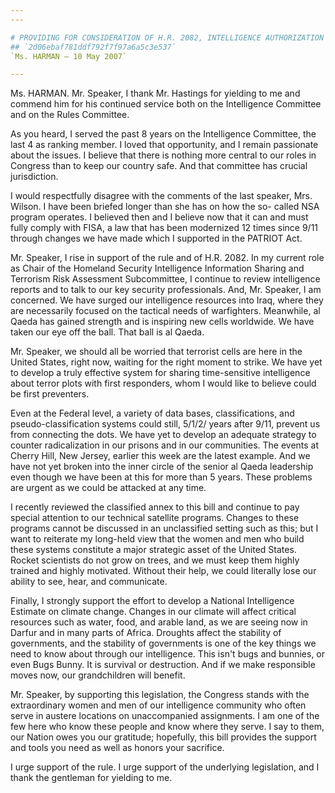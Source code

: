 ```yaml
---
---

# PROVIDING FOR CONSIDERATION OF H.R. 2082, INTELLIGENCE AUTHORIZATION  ACT FOR FISCAL YEAR 2008
## `2d06ebaf781ddf792f7f97a6a5c3e537`
`Ms. HARMAN — 10 May 2007`

---
```



Ms. HARMAN. Mr. Speaker, I thank Mr. Hastings for yielding to me and 
commend him for his continued service both on the Intelligence 
Committee and on the Rules Committee.

As you heard, I served the past 8 years on the Intelligence 
Committee, the last 4 as ranking member. I loved that opportunity, and 
I remain passionate about the issues. I believe that there is nothing 
more central to our roles in Congress than to keep our country safe. 
And that committee has crucial jurisdiction.

I would respectfully disagree with the comments of the last speaker, 
Mrs. Wilson. I have been briefed longer than she has on how the so-
called NSA program operates. I believed then and I believe now that it 
can and must fully comply with FISA, a law that has been modernized 12 
times since 9/11 through changes we have made which I supported in the 
PATRIOT Act.

Mr. Speaker, I rise in support of the rule and of H.R. 2082. In my 
current role as Chair of the Homeland Security Intelligence Information 
Sharing and Terrorism Risk Assessment Subcommittee, I continue to 
review intelligence reports and to talk to our key security 
professionals. And, Mr. Speaker, I am concerned. We have surged our 
intelligence resources into Iraq, where they are necessarily focused on 
the tactical needs of warfighters. Meanwhile, al Qaeda has gained 
strength and is inspiring new cells worldwide. We have taken our eye 
off the ball. That ball is al Qaeda.

Mr. Speaker, we should all be worried that terrorist cells are here 
in the United States, right now, waiting for the right moment to 
strike. We have yet to develop a truly effective system for sharing 
time-sensitive intelligence about terror plots with first responders, 
whom I would like to believe could be first preventers.

Even at the Federal level, a variety of data bases, classifications, 
and pseudo-classification systems could still, 5/1/2/ years after 9/11, 
prevent us from connecting the dots. We have yet to develop an adequate 
strategy to counter radicalization in our prisons and in our 
communities. The events at Cherry Hill, New Jersey, earlier this week 
are the latest example. And we have not yet broken into the inner 
circle of the senior al Qaeda leadership even though we have been at 
this for more than 5 years. These problems are urgent as we could be 
attacked at any time.

I recently reviewed the classified annex to this bill and continue to 
pay special attention to our technical satellite programs. Changes to 
these programs cannot be discussed in an unclassified setting such as 
this; but I want to reiterate my long-held view that the women and men 
who build these systems constitute a major strategic asset of the 
United States. Rocket scientists do not grow on trees, and we must keep 
them highly trained and highly motivated. Without their help, we could 
literally lose our ability to see, hear, and communicate.

Finally, I strongly support the effort to develop a National 
Intelligence Estimate on climate change. Changes in our climate will 
affect critical resources such as water, food, and arable land, as we 
are seeing now in Darfur and in many parts of Africa. Droughts affect 
the stability of governments, and the stability of governments is one 
of the key things we need to know about through our intelligence. This 
isn't bugs and bunnies, or even Bugs Bunny. It is survival or 
destruction. And if we make responsible moves now, our grandchildren 
will benefit.

Mr. Speaker, by supporting this legislation, the Congress stands with 
the extraordinary women and men of our intelligence community who often 
serve in austere locations on unaccompanied assignments. I am one of 
the few here who know these people and know where they serve. I say to 
them, our Nation owes you our gratitude; hopefully, this bill provides 
the support and tools you need as well as honors your sacrifice.

I urge support of the rule. I urge support of the underlying 
legislation, and I thank the gentleman for yielding to me.